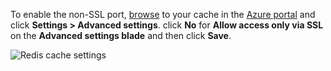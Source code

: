 To enable the non-SSL port, [browse](../articles/redis-cache/cache-configure.md#configure-redis-cache-settings) to your cache in the [Azure portal](https://portal.azure.com) and click **Settings > Advanced settings**. click **No** for **Allow access only via SSL** on the **Advanced settings blade** and then click **Save**.

![Redis cache settings](media/redis-cache-non-ssl-port/redis-cache-non-ssl-port.png)

